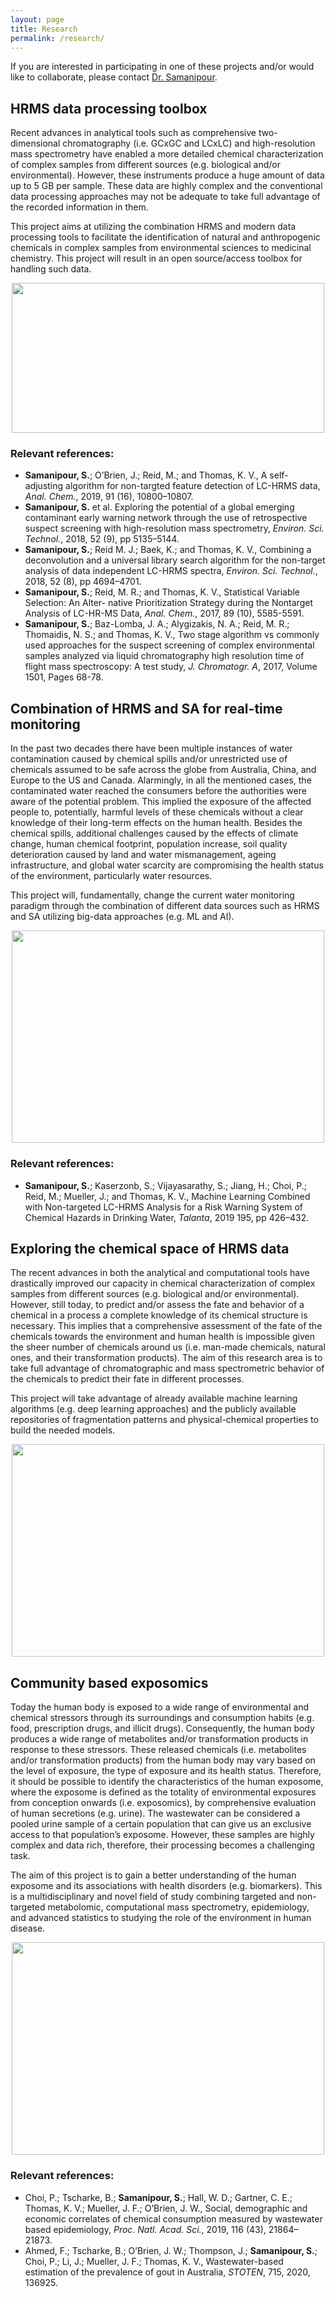 ```yaml
---
layout: page
title: Research
permalink: /research/
---
```

If you are interested in participating in one of these projects and/or would like to collaborate, please contact [Dr. Samanipour](s.samanipour@uva.nl).

## HRMS data processing toolbox

Recent advances in analytical tools such as comprehensive two-dimensional chromatography (i.e. GCxGC and LCxLC) and high-resolution mass spectrometry have enabled a more detailed chemical characterization of complex samples from different sources (e.g. biological and/or environmental). However, these instruments produce a huge amount of data up to 5 GB per sample. These data are highly complex and the conventional data processing approaches may not be adequate to take full advantage of the recorded information in them.

This project aims at utilizing the combination HRMS and modern data processing tools to facilitate the identification of natural and anthropogenic chemicals in complex samples from environmental sciences to medicinal chemistry. This project will result in an open source/access toolbox for handling such data.  

<p align="center">
<img height="240px" width="500px" src="https://raw.githubusercontent.com/ComputMassSpecLab/website/gh-pages/assets/Platform.png">
</p>

### Relevant references:
* **Samanipour, S.**; O’Brien, J.; Reid, M.; and Thomas, K. V., A self-adjusting algorithm for non-targted feature detection of LC-HRMS data, *Anal. Chem.*, 2019, 91 (16), 10800–10807.
* **Samanipour, S.** et al. Exploring the potential of a global emerging contaminant early warning network through the use of retrospective suspect screening with high-resolution mass spectrometry, *Environ. Sci. Technol.*, 2018, 52 (9), pp 5135–5144.
* **Samanipour, S.**; Reid M. J.; Baek, K.; and Thomas, K. V., Combining a deconvolution and a universal library search algorithm for the non-target analysis of data independent LC-HRMS spectra, *Environ. Sci. Technol.*, 2018, 52 (8), pp 4694–4701.
* **Samanipour, S.**; Reid, M. R.; and Thomas, K. V., Statistical Variable Selection: An Alter- native Prioritization Strategy during the Nontarget Analysis of LC-HR-MS Data, *Anal. Chem.*, 2017, 89 (10), 5585-5591.
* **Samanipour, S.**; Baz-Lomba, J. A.; Alygizakis, N. A.; Reid, M. R.; Thomaidis, N. S.; and Thomas, K. V., Two stage algorithm vs commonly used approaches for the suspect screening of complex environmental samples analyzed via liquid chromatography high resolution time of flight mass spectroscopy: A test study, *J. Chromatogr. A*, 2017, Volume 1501, Pages 68-78.





## Combination of HRMS and SA for real-time monitoring

In the past two decades there have been multiple instances of water contamination caused by chemical spills and/or unrestricted use of chemicals assumed to be safe across the globe from Australia, China, and Europe to the US and Canada. Alarmingly, in all the mentioned cases, the contaminated water reached the consumers before the authorities were aware of the potential problem. This implied the exposure of the affected people to, potentially, harmful levels of these chemicals without a clear knowledge of their long-term effects on the human health. Besides the chemical spills, additional challenges caused by the effects of climate change, human chemical footprint, population increase, soil quality deterioration caused by land and water mismanagement, ageing infrastructure, and global water scarcity are compromising the health status of the environment, particularly water resources.

This project will, fundamentally, change the current water monitoring paradigm through the combination of different data sources such as HRMS and SA utilizing big-data approaches (e.g. ML and AI).

<p align="center">
<img height="340px" width="500px" src="https://raw.githubusercontent.com/ComputMassSpecLab/website/gh-pages/assets/ARMOUR.png">
</p>




### Relevant references:
* **Samanipour, S.**; Kaserzonb, S.; Vijayasarathy, S.; Jiang, H.; Choi, P.; Reid, M.; Mueller, J.; and Thomas, K. V., Machine Learning Combined with Non-targeted LC-HRMS Analysis for a Risk Warning System of Chemical Hazards in Drinking Water, *Talanta*, 2019 195, pp 426–432.


## Exploring the chemical space of HRMS data

The recent advances in both the analytical and computational tools have drastically improved our capacity in chemical characterization of complex samples from different sources (e.g. biological and/or environmental). However, still today, to predict and/or assess the fate and behavior of a chemical in a process a complete knowledge of its chemical structure is necessary. This implies that a comprehensive assessment of the fate of the chemicals towards the environment and human health is impossible given the sheer number of chemicals around us (i.e. man-made chemicals, natural ones, and their transformation products). The aim of this research area is to take full advantage of chromatographic and mass spectrometric behavior of the chemicals to predict their fate in different processes.

This project will take advantage of already available machine learning algorithms (e.g. deep learning approaches) and the publicly available repositories of fragmentation patterns and physical-chemical properties to build the needed models.

<p align="center">
<img height="340px" width="500px" src="https://raw.githubusercontent.com/ComputMassSpecLab/website/gh-pages/assets/ToxChem.png">
</p>



## Community based exposomics
Today the human body is exposed to a wide range of environmental and chemical stressors through its surroundings and consumption habits (e.g. food, prescription drugs, and illicit drugs). Consequently, the human body produces a wide range of metabolites and/or transformation products in response to these stressors. These released chemicals (i.e. metabolites and/or transformation products) from the human body may vary based on the level of exposure, the type of exposure and its health status. Therefore, it should be possible to identify the characteristics of the human exposome, where the exposome is defined as the totality of environmental exposures from conception onwards (i.e. exposomics), by comprehensive evaluation of human secretions (e.g. urine). The wastewater can be considered a pooled urine sample of a certain population that can give us an exclusive access to that population’s exposome. However, these samples are highly complex and data rich, therefore, their processing becomes a challenging task.

The aim of this project is to gain a better understanding of the human exposome and its associations with health disorders (e.g. biomarkers). This is a multidisciplinary and novel field of study combining targeted and non-targeted metabolomic, computational mass spectrometry, epidemiology, and advanced statistics to studying the role of the environment in human disease.

<p align="center">
<img height="340px" width="500px" src="https://raw.githubusercontent.com/ComputMassSpecLab/website/gh-pages/assets/Expo.png">
</p>



### Relevant references:
* Choi, P.; Tscharke, B.; **Samanipour, S.**; Hall, W. D.; Gartner, C. E.; Thomas, K. V.; Mueller, J. F.; O’Brien, J. W., Social, demographic and economic correlates of chemical consumption measured by wastewater based epidemiology, *Proc. Natl. Acad. Sci.*, 2019, 116 (43), 21864– 21873.
* Ahmed, F.; Tscharke, B.; O’Brien, J. W.; Thompson, J.; **Samanipour, S.**; Choi, P.; Li, J.; Mueller, J. F.; Thomas, K. V., Wastewater-based estimation of the prevalence of gout in Australia, *STOTEN*, 715, 2020, 136925.
